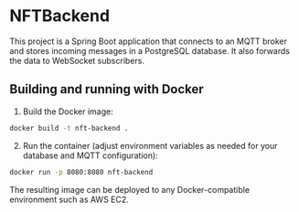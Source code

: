 # NFTBackend

This project is a Spring Boot application that connects to an MQTT broker and stores incoming messages in a PostgreSQL database. It also forwards the data to WebSocket subscribers.

## Building and running with Docker

1. Build the Docker image:

```bash
docker build -t nft-backend .
```

2. Run the container (adjust environment variables as needed for your database and MQTT configuration):

```bash
docker run -p 8080:8080 nft-backend
```

The resulting image can be deployed to any Docker-compatible environment such as AWS EC2.
